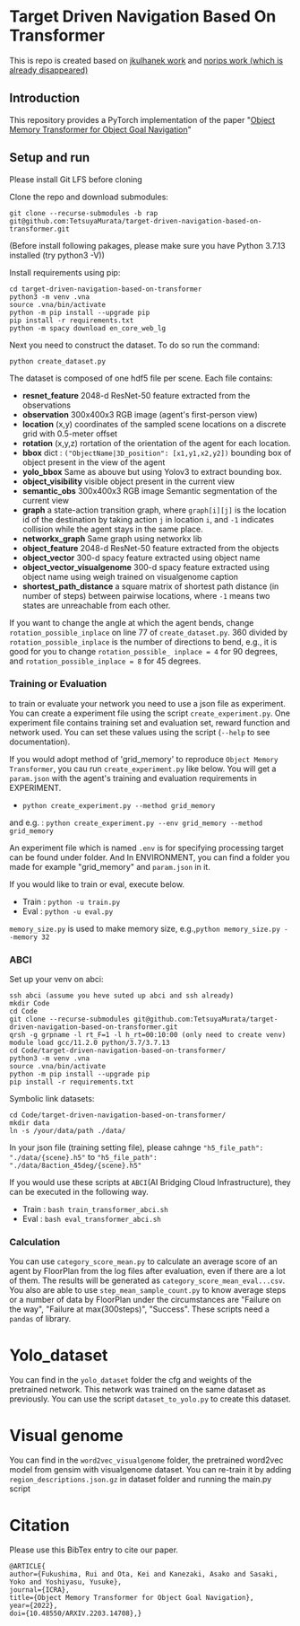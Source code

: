 # Target Driven Navigation Based On Transformer
This is repo is created based on [jkulhanek work](https://github.com/jkulhanek/visual-navigation-agent-pytorch) and [norips work (which is already disappeared)](https://github.com/norips/visual-navigation-agent-pytorch)  

## Introduction

This repository provides a PyTorch implementation of the paper "[Object Memory Transformer for Object Goal Navigation](https://arxiv.org/abs/2203.14708)"

## Setup and run

Please install Git LFS before cloning 

Clone the repo and download submodules:

    git clone --recurse-submodules -b rap git@github.com:TetsuyaMurata/target-driven-navigation-based-on-transformer.git

(Before install following pakages, please make sure you have Python 3.7.13 installed (try python3 -V))

Install requirements using pip:

    cd target-driven-navigation-based-on-transformer
    python3 -m venv .vna
    source .vna/bin/activate
    python -m pip install --upgrade pip
    pip install -r requirements.txt
    python -m spacy download en_core_web_lg

Next you need to construct the dataset. To do so run the command:
    
    python create_dataset.py

The dataset is composed of one hdf5 file per scene.
Each file contains:
- **resnet_feature** 2048-d ResNet-50 feature extracted from the observations
- **observation** 300x400x3 RGB image (agent's first-person view)
- **location** (x,y) coordinates of the sampled scene locations on a discrete grid with 0.5-meter offset
- **rotation** (x,y,z) rortation of the orientation of the agent for each location.
- **bbox** dict : `("ObjectName|3D_position": [x1,y1,x2,y2])` bounding box of object present in the view of the agent 
- **yolo_bbox** Same as abouve but using Yolov3 to extract bounding box.
- **object_visibility** visible object present in the current view
- **semantic_obs** 300x400x3 RGB image Semantic segmentation of the current view
- **graph** a state-action transition graph, where `graph[i][j]` is the location id of the destination by taking action `j` in location `i`, and `-1` indicates collision while the agent stays in the same place.
- **networkx_graph** Same graph using networkx lib
- **object_feature** 2048-d ResNet-50 feature extracted from the objects
- **object_vector** 300-d spacy feature extracted using object name
- **object_vector_visualgenome** 300-d spacy feature extracted using object name using weigh trained on visualgenome caption
- **shortest_path_distance** a square matrix of shortest path distance (in number of steps) between pairwise locations, where `-1` means two states are unreachable from each other.  
  
If you want to change the angle at which the agent bends, change `rotation_possible_inplace` on line 77 of `create_dataset.py`. 360 divided by `rotation_possible_inplace` is the number of directions to bend, e.g., it is good for you to change `rotation_possible_ inplace = 4` for 90 degrees, and `rotation_possible_inplace = 8` for 45 degrees.
  
### Training or Evaluation
to train or evaluate your network you need to use a json file as experiment. You can create a experiment file using the script `create_experiment.py`. One experiment file contains training set and evaluation set, reward function and network used. You can set these values using the script (``--help`` to see documentation).

If you would adopt method of 'grid_memory' to reproduce `Object Memory Transformer`, you cau run `create_experiment.py` like below. You will get a `param.json` with the agent's training and evaluation requirements in EXPERIMENT.
 - `python create_experiment.py --method grid_memory`

and e.g. :
    `python create_experiment.py --env grid_memory --method grid_memory`

An experiment file which is named `.env` is for specifying processing target can be found under folder. And In ENVIRONMENT, you can find a folder you made for example "grid_memory" and `param.json` in it.  

If you would like to train or eval, execute below.
- Train : `python -u train.py`
- Eval : `python -u eval.py`

`memory_size.py` is used to make memory size, e.g.,`python memory_size.py --memory 32`

### ABCI
Set up your venv on abci:

    ssh abci (assume you heve suted up abci and ssh already)
    mkdir Code
    cd Code 
    git clone --recurse-submodules git@github.com:TetsuyaMurata/target-driven-navigation-based-on-transformer.git
    qrsh -g grpname -l rt_F=1 -l h_rt=00:10:00 (only need to create venv)
    module load gcc/11.2.0 python/3.7/3.7.13
    cd Code/target-driven-navigation-based-on-transformer/
    python3 -m venv .vna
    source .vna/bin/activate
    python -m pip install --upgrade pip
    pip install -r requirements.txt
    
Symbolic link datasets:

    cd Code/target-driven-navigation-based-on-transformer/
    mkdir data 
    ln -s /your/data/path ./data/

In your json file (training setting file), please cahnge `"h5_file_path": "./data/{scene}.h5"` to `"h5_file_path": "./data/8action_45deg/{scene}.h5"`
    
If you would use these scripts at `ABCI`(AI Bridging Cloud Infrastructure), they can be executed in the following way.  

- Train : `bash train_transformer_abci.sh`
- Eval : `bash eval_transformer_abci.sh`

### Calculation
You can use `category_score_mean.py` to calculate an average score of an agent by FloorPlan from the log files after evaluation, even if there are a lot of them. The results will be generated as `category_score_mean_eval...csv`. You also are able to use `step_mean_sample_count.py` to know average steps or a number of data by FloorPlan under the circumstances are "Failure on the way", "Failure at max(300steps)", "Success". These scripts need a `pandas` of library.


# Yolo_dataset

You can find in the `yolo_dataset` folder the cfg and weights of the pretrained network. This network was trained on the same dataset as previously. You can use the script `dataset_to_yolo.py` to create this dataset.

# Visual genome

You can find in the `word2vec_visualgenome` folder, the pretrained word2vec model from gensim with visualgenome dataset. You can re-train it by adding `region_descriptions.json.gz` in dataset folder and running the main.py script

# Citation
Please use this BibTex entry to cite our paper.
```
@ARTICLE{
author={Fukushima, Rui and Ota, Kei and Kanezaki, Asako and Sasaki, Yoko and Yoshiyasu, Yusuke},
journal={ICRA},
title={Object Memory Transformer for Object Goal Navigation},
year={2022},
doi={10.48550/ARXIV.2203.14708},}
